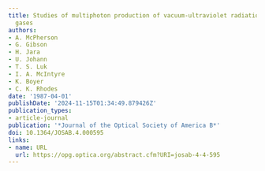 ```yaml
---
title: Studies of multiphoton production of vacuum-ultraviolet radiation in the rare
  gases
authors:
- A. McPherson
- G. Gibson
- H. Jara
- U. Johann
- T. S. Luk
- I. A. McIntyre
- K. Boyer
- C. K. Rhodes
date: '1987-04-01'
publishDate: '2024-11-15T01:34:49.879426Z'
publication_types:
- article-journal
publication: '*Journal of the Optical Society of America B*'
doi: 10.1364/JOSAB.4.000595
links:
- name: URL
  url: https://opg.optica.org/abstract.cfm?URI=josab-4-4-595
---
```

